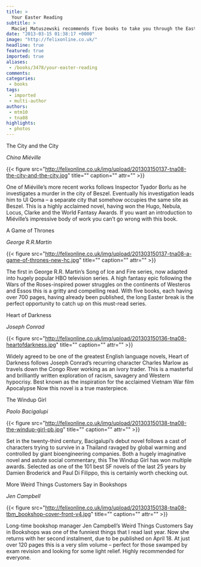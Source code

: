```yaml
---
title: >
  Your Easter Reading
subtitle: >
  Maciej Matuszewski recommends five books to take you through the Easter break (if you’re not revising, that is)
date: "2013-03-15 01:38:17 +0000"
image: "http://felixonline.co.uk/"
headline: true
featured: true
imported: true
aliases:
 - /books/3478/your-easter-reading
comments:
categories:
 - books
tags:
 - imported
 - multi-author
authors:
 - mtm10
 - tna08
highlights:
 - photos
---
```


The City and the City

_China Miéville_

{{< figure src="http://felixonline.co.uk/img/upload/201303150137-tna08-the-city-and-the-city.jpg" title="" caption="" attr="" >}}

One of Miéville’s more recent works follows Inspector Tyador Borlu as he investigates a murder in the city of Beszel. Eventually his investigation leads him to Ul Qoma – a separate city that somehow occupies the same site as Beszel. This is a highly acclaimed novel, having won the Hugo, Nebula, Locus, Clarke and the World Fantasy Awards. If you want an introduction to Miéville’s impressive body of work you can’t go wrong with this book.

A Game of Thrones

_George R.R.Martin_

{{< figure src="http://felixonline.co.uk/img/upload/201303150137-tna08-a-game-of-thrones-new-hc.jpg" title="" caption="" attr="" >}}

The first in George R.R. Martin’s Song of Ice and Fire series, now adapted into hugely popular HBO television series. A high fantasy epic following the Wars of the Roses-inspired power struggles on the continents of Westeros and Essos this is a gritty and compelling read. With five books, each having over 700 pages, having already been published, the long Easter break is the perfect opportunity to catch up on this must-read series.

Heart of Darkness

_Joseph Conrad_

{{< figure src="http://felixonline.co.uk/img/upload/201303150136-tna08-heartofdarkness.jpg" title="" caption="" attr="" >}}

Widely agreed to be one of the greatest English language novels, Heart of Darkness follows Joseph Conrad’s recurring character Charles Marlow as travels down the Congo River working as an ivory trader. This is a masterful and brilliantly written exploration of racism, savagery and Western hypocrisy. Best known as the inspiration for the acclaimed Vietnam War film Apocalypse Now this novel is a true masterpiece.

The Windup Girl

_Paolo Bacigalupi_

{{< figure src="http://felixonline.co.uk/img/upload/201303150138-tna08-the-windup-girl-pb.jpg" title="" caption="" attr="" >}}

Set in the twenty-third century, Bacigalupi’s debut novel follows a cast of characters trying to survive in a Thailand ravaged by global warming and controlled by giant bioengineering companies. Both a hugely imaginative novel and astute social commentary, this The Windup Girl has won multiple awards. Selected as one of the 101 best SF novels of the last 25 years by Damien Broderick and Paul Di Filippo, this is certainly worth checking out.

More Weird Things Customers Say in Bookshops

_Jen Campbell_

{{< figure src="http://felixonline.co.uk/img/upload/201303150138-tna08-tbm_bookshop-cover-front-v4.jpg" title="" caption="" attr="" >}}

Long-time bookshop manager Jen Campbell’s Weird Things Customers Say in Bookshops was one of the funniest things that I read last year. Now she returns with her second instalment, due to be published on April 18. At just over 120 pages this is a very slim volume – perfect for those swamped by exam revision and looking for some light relief. Highly recommended for everyone.
